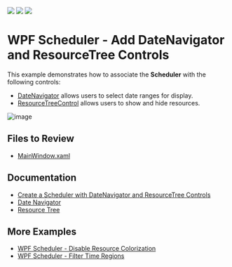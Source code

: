 <!-- default badges list -->
![](https://img.shields.io/endpoint?url=https://codecentral.devexpress.com/api/v1/VersionRange/128656151/22.2.2%2B)
[![](https://img.shields.io/badge/Open_in_DevExpress_Support_Center-FF7200?style=flat-square&logo=DevExpress&logoColor=white)](https://supportcenter.devexpress.com/ticket/details/T544898)
[![](https://img.shields.io/badge/📖_How_to_use_DevExpress_Examples-e9f6fc?style=flat-square)](https://docs.devexpress.com/GeneralInformation/403183)
<!-- default badges end -->

# WPF Scheduler - Add DateNavigator and ResourceTree Controls

This example demonstrates how to associate the **Scheduler** with the following controls:
* [DateNavigator](https://docs.devexpress.com/WPF/DevExpress.Xpf.Editors.DateNavigator.DateNavigator) allows users to select date ranges for display.
* [ResourceTreeControl](https://docs.devexpress.com/WPF/DevExpress.Xpf.Scheduling.ResourceTreeControl) allows users to show and hide resources.

![image](https://github.com/DevExpress-Examples/how-to-use-scheduler-with-datenavigator-t544898/assets/65009440/4355d299-fd0f-41d8-9ad4-833ec90788cc)

## Files to Review

* [MainWindow.xaml](./CS/DXSample/MainWindow.xaml)

## Documentation

* [Create a Scheduler with DateNavigator and ResourceTree Controls](https://docs.devexpress.com/WPF/118066/controls-and-libraries/scheduler/examples/how-to-create-the-scheduler-with-the-datenavigator)
* [Date Navigator](https://docs.devexpress.com/WPF/401550/controls-and-libraries/scheduler/visual-elements/date-navigator)
* [Resource Tree](https://docs.devexpress.com/WPF/400491/controls-and-libraries/scheduler/visual-elements/resource-tree)

## More Examples

* [WPF Scheduler - Disable Resource Colorization](https://github.com/DevExpress-Examples/wpf-scheduler-disable-resource-colorization)
* [WPF Scheduler - Filter Time Regions](https://github.com/DevExpress-Examples/wpf-scheduler-filter-time-regions)
